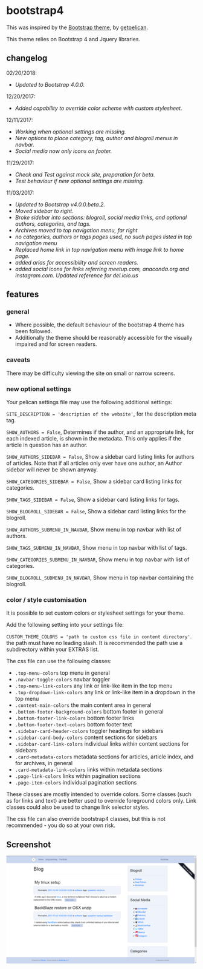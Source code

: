 # bootstrap4 #

This was inspired by the [Bootstrap theme](https://github.com/pelican-themes/bootstrap), by [getpelican](https://github.com/getpelican).

This theme relies on Bootstrap 4 and Jquery libraries.

## changelog ##


02/20/2018:
- *Updated to Bootstrap 4.0.0.*

12/20/2017:
- *Added capability to override color scheme with custom stylesheet.*

12/11/2017:

- *Working when optional settings are missing.*
- *New options to place category, tag, author and blogroll menus in navbar.*
- *Social media now only icons on footer.*

11/29/2017:

- *Check and Test against mock site, preparation for beta.*
- *Test behaviour if new optional settings are missing.*

11/03/2017:

- *Updated to Bootstrap v4.0.0.beta.2.*
- *Moved sidebar to right.*
- *Broke sidebar into sections: blogroll, social media links, and optional authors, categories, and tags.*
- *Archives moved to top navigation menu, far right*
- *no categories, authors or tags pages used, no such pages listed in top navigation menu*
- *Replaced home link in top navigation menu with image link to home page.*
- *added arias for accessibility and screen readers.*
- *added social icons for links referring meetup.com, anaconda.org and instagram.com. Updated reference for del.icio.us*


## features ##

### general ###

- Where possible, the default behaviour of the bootstrap 4 theme has been followed.
- Additionally the theme should be reasonably accessible for the visually impaired and for screen readers.

### caveats ###

There may be difficulty viewing the site on small or narrow screens.

### new optional settings ###

Your pelican settings file may use the following additional settings:

`SITE_DESCRIPTION = 'description of the website'`, for the description meta tag.

`SHOW_AUTHORS = False`, Determines if the author, and an appropriate link, for each indexed article, is shown in the metadata. This only applies if the article in question has an author.

`SHOW_AUTHORS_SIDEBAR = False`, Show a sidebar card listing links for authors of articles. Note that if all articles only ever have one author, an Author sidebar will never be shown anyway.

`SHOW_CATEGORIES_SIDEBAR = False`, Show a sidebar card listing links for categories.

`SHOW_TAGS_SIDEBAR = False`, Show a sidebar card listing links for tags.

`SHOW_BLOGROLL_SIDEBAR = False`, Show a sidebar card listing links for the blogroll.

`SHOW_AUTHORS_SUBMENU_IN_NAVBAR`, Show menu in top navbar with list of authors.

`SHOW_TAGS_SUBMENU_IN_NAVBAR`, Show menu in top navbar with list of tags.

`SHOW_CATEGORIES_SUBMENU_IN_NAVBAR`, Show menu in top navbar with list of categories.

`SHOW_BLOGROLL_SUBMENU_IN_NAVBAR`, Show menu in top navbar containing the blogroll.

### color / style customisation ###

It is possible to set custom colors or stylesheet settings for your theme.

Add the following setting into your settings file:

`CUSTOM_THEME_COLORS = 'path to custom css file in content directory'`. the path must have no leading slash. It is recommended the path use a subdirectory within your EXTRAS list.

The css file can use the following classes:

- `.top-menu-colors`						top menu in general
- `.navbar-toggle-colors`					navbar toggler
- `.top-menu-link-colors`					any link or link-like item in the top menu
- `.top-dropdown-link-colors`				any link or link-like item in a dropdown in the top menu
- `.content-main-colors`					the main content area in general
- `.bottom-footer-background-colors`		bottom footer in general
- `.bottom-footer-link-colors`				bottom footer links
- `.bottom-footer-text-colors`				bottom footer text
- `.sidebar-card-header-colors`				toggler headings for sidebars
- `.sidebar-card-body-colors`				content sections for sidebars
- `.sidebar-card-link-colors`				individual links within content sections for sidebars
- `.card-metadata-colors`					metadata sections for articles, article index, and for archives, in general
- `.card-metadata-link-colors`				links within metadata sections
- `.page-link-colors`						links within pagination sections
- `.page-item-colors`						individual pagination sections

These classes are mostly intended to override colors. Some classes (such as for links and text) are better used to override foreground colors only. Link classes could also 
be used to change link selector styles.

The css file can also override bootstrap4 classes, but this is not recommended - you do so at your own risk.

## Screenshot ##

![screenshot](screenshot.png)
